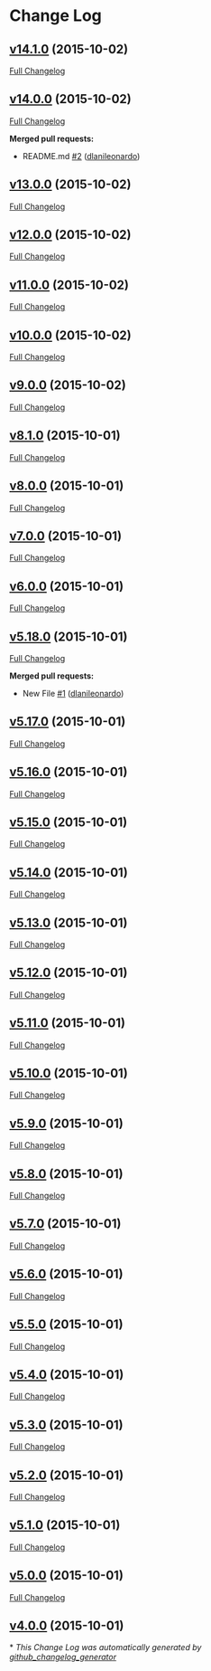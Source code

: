 # Change Log

## [v14.1.0](https://github.com/dlanileonardo/test-bumpversion/tree/v14.1.0) (2015-10-02)
[Full Changelog](https://github.com/dlanileonardo/test-bumpversion/compare/v14.0.0...v14.1.0)

## [v14.0.0](https://github.com/dlanileonardo/test-bumpversion/tree/v14.0.0) (2015-10-02)
[Full Changelog](https://github.com/dlanileonardo/test-bumpversion/compare/v13.0.0...v14.0.0)

**Merged pull requests:**

- README.md [\#2](https://github.com/dlanileonardo/test-bumpversion/pull/2) ([dlanileonardo](https://github.com/dlanileonardo))

## [v13.0.0](https://github.com/dlanileonardo/test-bumpversion/tree/v13.0.0) (2015-10-02)
[Full Changelog](https://github.com/dlanileonardo/test-bumpversion/compare/v12.0.0...v13.0.0)

## [v12.0.0](https://github.com/dlanileonardo/test-bumpversion/tree/v12.0.0) (2015-10-02)
[Full Changelog](https://github.com/dlanileonardo/test-bumpversion/compare/v11.0.0...v12.0.0)

## [v11.0.0](https://github.com/dlanileonardo/test-bumpversion/tree/v11.0.0) (2015-10-02)
[Full Changelog](https://github.com/dlanileonardo/test-bumpversion/compare/v10.0.0...v11.0.0)

## [v10.0.0](https://github.com/dlanileonardo/test-bumpversion/tree/v10.0.0) (2015-10-02)
[Full Changelog](https://github.com/dlanileonardo/test-bumpversion/compare/v9.0.0...v10.0.0)

## [v9.0.0](https://github.com/dlanileonardo/test-bumpversion/tree/v9.0.0) (2015-10-02)
[Full Changelog](https://github.com/dlanileonardo/test-bumpversion/compare/v8.1.0...v9.0.0)

## [v8.1.0](https://github.com/dlanileonardo/test-bumpversion/tree/v8.1.0) (2015-10-01)
[Full Changelog](https://github.com/dlanileonardo/test-bumpversion/compare/v8.0.0...v8.1.0)

## [v8.0.0](https://github.com/dlanileonardo/test-bumpversion/tree/v8.0.0) (2015-10-01)
[Full Changelog](https://github.com/dlanileonardo/test-bumpversion/compare/v7.0.0...v8.0.0)

## [v7.0.0](https://github.com/dlanileonardo/test-bumpversion/tree/v7.0.0) (2015-10-01)
[Full Changelog](https://github.com/dlanileonardo/test-bumpversion/compare/v6.0.0...v7.0.0)

## [v6.0.0](https://github.com/dlanileonardo/test-bumpversion/tree/v6.0.0) (2015-10-01)
[Full Changelog](https://github.com/dlanileonardo/test-bumpversion/compare/v5.18.0...v6.0.0)

## [v5.18.0](https://github.com/dlanileonardo/test-bumpversion/tree/v5.18.0) (2015-10-01)
[Full Changelog](https://github.com/dlanileonardo/test-bumpversion/compare/v5.17.0...v5.18.0)

**Merged pull requests:**

- New File [\#1](https://github.com/dlanileonardo/test-bumpversion/pull/1) ([dlanileonardo](https://github.com/dlanileonardo))

## [v5.17.0](https://github.com/dlanileonardo/test-bumpversion/tree/v5.17.0) (2015-10-01)
[Full Changelog](https://github.com/dlanileonardo/test-bumpversion/compare/v5.16.0...v5.17.0)

## [v5.16.0](https://github.com/dlanileonardo/test-bumpversion/tree/v5.16.0) (2015-10-01)
[Full Changelog](https://github.com/dlanileonardo/test-bumpversion/compare/v5.15.0...v5.16.0)

## [v5.15.0](https://github.com/dlanileonardo/test-bumpversion/tree/v5.15.0) (2015-10-01)
[Full Changelog](https://github.com/dlanileonardo/test-bumpversion/compare/v5.14.0...v5.15.0)

## [v5.14.0](https://github.com/dlanileonardo/test-bumpversion/tree/v5.14.0) (2015-10-01)
[Full Changelog](https://github.com/dlanileonardo/test-bumpversion/compare/v5.13.0...v5.14.0)

## [v5.13.0](https://github.com/dlanileonardo/test-bumpversion/tree/v5.13.0) (2015-10-01)
[Full Changelog](https://github.com/dlanileonardo/test-bumpversion/compare/v5.12.0...v5.13.0)

## [v5.12.0](https://github.com/dlanileonardo/test-bumpversion/tree/v5.12.0) (2015-10-01)
[Full Changelog](https://github.com/dlanileonardo/test-bumpversion/compare/v5.11.0...v5.12.0)

## [v5.11.0](https://github.com/dlanileonardo/test-bumpversion/tree/v5.11.0) (2015-10-01)
[Full Changelog](https://github.com/dlanileonardo/test-bumpversion/compare/v5.10.0...v5.11.0)

## [v5.10.0](https://github.com/dlanileonardo/test-bumpversion/tree/v5.10.0) (2015-10-01)
[Full Changelog](https://github.com/dlanileonardo/test-bumpversion/compare/v5.9.0...v5.10.0)

## [v5.9.0](https://github.com/dlanileonardo/test-bumpversion/tree/v5.9.0) (2015-10-01)
[Full Changelog](https://github.com/dlanileonardo/test-bumpversion/compare/v5.8.0...v5.9.0)

## [v5.8.0](https://github.com/dlanileonardo/test-bumpversion/tree/v5.8.0) (2015-10-01)
[Full Changelog](https://github.com/dlanileonardo/test-bumpversion/compare/v5.7.0...v5.8.0)

## [v5.7.0](https://github.com/dlanileonardo/test-bumpversion/tree/v5.7.0) (2015-10-01)
[Full Changelog](https://github.com/dlanileonardo/test-bumpversion/compare/v5.6.0...v5.7.0)

## [v5.6.0](https://github.com/dlanileonardo/test-bumpversion/tree/v5.6.0) (2015-10-01)
[Full Changelog](https://github.com/dlanileonardo/test-bumpversion/compare/v5.5.0...v5.6.0)

## [v5.5.0](https://github.com/dlanileonardo/test-bumpversion/tree/v5.5.0) (2015-10-01)
[Full Changelog](https://github.com/dlanileonardo/test-bumpversion/compare/v5.4.0...v5.5.0)

## [v5.4.0](https://github.com/dlanileonardo/test-bumpversion/tree/v5.4.0) (2015-10-01)
[Full Changelog](https://github.com/dlanileonardo/test-bumpversion/compare/v5.3.0...v5.4.0)

## [v5.3.0](https://github.com/dlanileonardo/test-bumpversion/tree/v5.3.0) (2015-10-01)
[Full Changelog](https://github.com/dlanileonardo/test-bumpversion/compare/v5.2.0...v5.3.0)

## [v5.2.0](https://github.com/dlanileonardo/test-bumpversion/tree/v5.2.0) (2015-10-01)
[Full Changelog](https://github.com/dlanileonardo/test-bumpversion/compare/v5.1.0...v5.2.0)

## [v5.1.0](https://github.com/dlanileonardo/test-bumpversion/tree/v5.1.0) (2015-10-01)
[Full Changelog](https://github.com/dlanileonardo/test-bumpversion/compare/v5.0.0...v5.1.0)

## [v5.0.0](https://github.com/dlanileonardo/test-bumpversion/tree/v5.0.0) (2015-10-01)
[Full Changelog](https://github.com/dlanileonardo/test-bumpversion/compare/v4.0.0...v5.0.0)

## [v4.0.0](https://github.com/dlanileonardo/test-bumpversion/tree/v4.0.0) (2015-10-01)


\* *This Change Log was automatically generated by [github_changelog_generator](https://github.com/skywinder/Github-Changelog-Generator)*